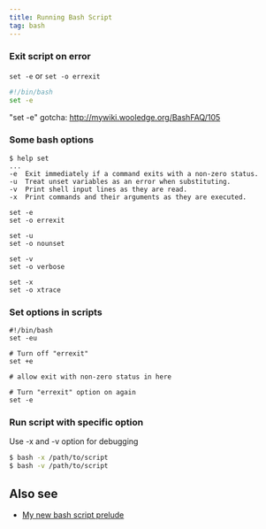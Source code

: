 ```yaml
---
title: Running Bash Script
tag: bash
---
```


### Exit script on error
`set -e` or `set -o errexit`

```bash
#!/bin/bash
set -e

```
"set -e" gotcha: http://mywiki.wooledge.org/BashFAQ/105

### Some bash options

```
$ help set
...
-e  Exit immediately if a command exits with a non-zero status.
-u  Treat unset variables as an error when substituting.
-v  Print shell input lines as they are read.
-x  Print commands and their arguments as they are executed.
```

```
set -e 
set -o errexit

set -u 
set -o nounset

set -v 
set -o verbose

set -x
set -o xtrace
```

### Set options in scripts
```
#!/bin/bash
set -eu

# Turn off "errexit"
set +e

# allow exit with non-zero status in here

# Turn "errexit" option on again
set -e
```

### Run script with specific option

Use -x and -v option for debugging

```bash
$ bash -x /path/to/script
$ bash -v /path/to/script
```

## Also see
- [My new bash script prelude](http://gfxmonk.net/2012/06/17/my-new-bash-script-prelude.html)
